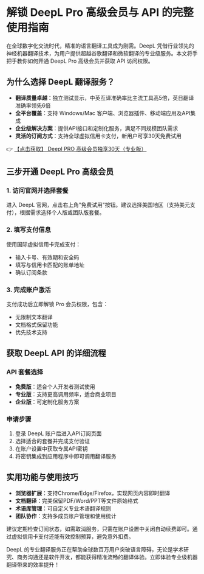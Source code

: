 # 解锁 DeepL Pro 高级会员与 API 的完整使用指南

在全球数字化交流时代，精准的语言翻译工具成为刚需。DeepL 凭借行业领先的神经机器翻译技术，为用户提供超越谷歌翻译和微软翻译的专业级服务。本文将手把手教你如何开通 DeepL Pro 高级会员并获取 API 访问权限。

## 为什么选择 DeepL 翻译服务？

- **翻译质量卓越**：独立测试显示，中英互译准确率比主流工具高5倍，英日翻译准确率领先6倍
- **全平台覆盖**：支持 Windows/Mac 客户端、浏览器插件、移动端应用及API集成
- **企业级解决方案**：提供API接口和定制化服务，满足不同规模团队需求
- **灵活的订阅方式**：支持全球虚拟信用卡支付，新用户可享30天免费试用

👉 [【点击获取】 Deepl PRO 高级会员独享30天（专业版） ](https://bit.ly/DEepl)

## 三步开通 DeepL Pro 高级会员

### 1. 访问官网并选择套餐
进入 DeepL 官网，点击右上角"免费试用"按钮。建议选择美国地区（支持美元支付），根据需求选择个人版或团队版套餐。

### 2. 填写支付信息
使用国际虚拟信用卡完成支付：
- 输入卡号、有效期和安全码
- 填写与信用卡匹配的账单地址
- 确认订阅条款

### 3. 完成账户激活
支付成功后立即解锁 Pro 会员权限，包含：
- 无限制文本翻译
- 文档格式保留功能
- 优先技术支持

## 获取 DeepL API 的详细流程

### API 套餐选择
- **免费版**：适合个人开发者测试使用
- **专业版**：支持更高调用频率，适合商业项目
- **企业版**：可定制化服务方案

### 申请步骤
1. 登录 DeepL 账户后进入API订阅页面
2. 选择适合的套餐并完成支付验证
3. 在账户设置中获取专属API密钥
4. 将密钥集成到应用程序中即可调用翻译服务

## 实用功能与使用技巧

- **浏览器扩展**：支持Chrome/Edge/Firefox，实现网页内容即时翻译
- **文档翻译**：完美保留PDF/Word/PPT等文件原始格式
- **术语库管理**：可自定义专业术语翻译规则
- **团队协作**：支持多成员账户管理和使用统计

建议定期检查订阅状态，如需取消服务，只需在账户设置中关闭自动续费即可。通过虚拟信用卡支付还能有效控制预算，避免意外扣费。

DeepL 的专业翻译服务正在帮助全球数百万用户突破语言障碍，无论是学术研究、商务沟通还是软件开发，都能获得精准流畅的翻译体验。立即体验专业级机器翻译带来的效率提升！
